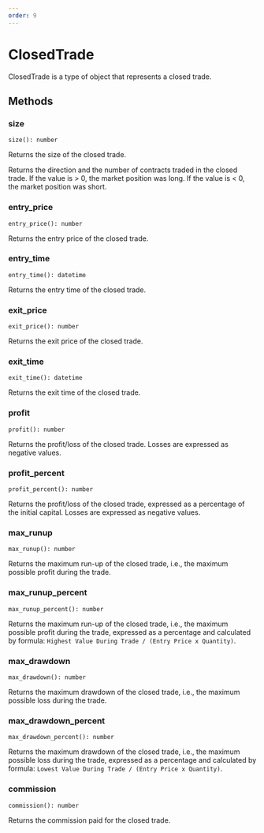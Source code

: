```yaml
---
order: 9
---
```


# ClosedTrade

ClosedTrade is a type of object that represents a closed trade.

## Methods

### size

`size(): number`

Returns the size of the closed trade.

Returns the direction and the number of contracts traded in the closed trade. If the value is > 0, the market position was long. If the value is < 0, the market position was short.

### entry_price

`entry_price(): number`

Returns the entry price of the closed trade.

### entry_time

`entry_time(): datetime`

Returns the entry time of the closed trade.

### exit_price

`exit_price(): number`

Returns the exit price of the closed trade.

### exit_time

`exit_time(): datetime`

Returns the exit time of the closed trade.

### profit

`profit(): number`

Returns the profit/loss of the closed trade. Losses are expressed as negative values.

### profit_percent

`profit_percent(): number`

Returns the profit/loss of the closed trade, expressed as a percentage of the initial capital. Losses are expressed as negative values.

### max_runup

`max_runup(): number`

Returns the maximum run-up of the closed trade, i.e., the maximum possible profit during the trade.

### max_runup_percent

`max_runup_percent(): number`

Returns the maximum run-up of the closed trade, i.e., the maximum possible profit during the trade, expressed as a percentage and calculated by formula: `Highest Value During Trade / (Entry Price x Quantity)`.

### max_drawdown

`max_drawdown(): number`

Returns the maximum drawdown of the closed trade, i.e., the maximum possible loss during the trade.

### max_drawdown_percent

`max_drawdown_percent(): number`

Returns the maximum drawdown of the closed trade, i.e., the maximum possible loss during the trade, expressed as a percentage and calculated by formula: `Lowest Value During Trade / (Entry Price x Quantity)`.

### commission

`commission(): number`

Returns the commission paid for the closed trade.
